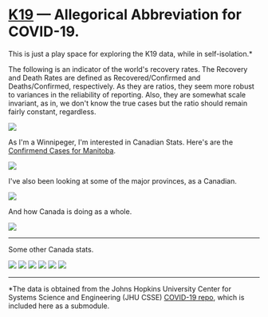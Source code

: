 # <a href="https://en.wikipedia.org/wiki/Soviet_submarine_K-19">K19</a> &mdash; Allegorical Abbreviation for COVID-19.

This is just a play space for exploring the K19 data, while in self-isolation.*

The following is an indicator of the world's recovery rates. The Recovery and Death Rates are defined as Recovered/Confirmed and Deaths/Confirmed, respectively. As they are ratios, they seem more robust to variances in the reliability of reporting. Also, they are somewhat scale invariant, as in, we don't know the true cases but the ratio should remain fairly constant, regardless.

<img src="https://github.com/rubiculite/K19/blob/master/plts/K19_World_Outcome_Rates.png">

As I'm a Winnipeger, I'm interested in Canadian Stats. Here's are the <a href="https://www.gov.mb.ca/covid19/index.html">Confirmend Cases for Manitoba</a>.

<img src="https://github.com/rubiculite/K19/blob/master/plts/canada/K19_Manitoba_Outcomes.png">

I've also been looking at some of the major provinces, as a Canadian.

<img src="https://github.com/rubiculite/K19/blob/master/plts/canada/K19_Major_Canada_Province_Stats.png">

And how Canada is doing as a whole.

<img src="https://github.com/rubiculite/K19/blob/master/plts/canada/K19_Canada_Stats.png">


---

Some other Canada stats.

<img src="https://github.com/rubiculite/K19/blob/master/plts/canada/outcomes/K19_British_Columbia_Outcomes.png">

<img src="https://github.com/rubiculite/K19/blob/master/plts/canada/outcomes/K19_New_Brunswick_Outcomes.png">

<img src="https://github.com/rubiculite/K19/blob/master/plts/canada/outcomes/K19_Nova_Scotia_Outcomes.png">

<img src="https://github.com/rubiculite/K19/blob/master/plts/canada/outcomes/K19_Ontario_Outcomes.png">

<img src="https://github.com/rubiculite/K19/blob/master/plts/canada/outcomes/K19_Prince_Edward_Island_Outcomes.png">

<img src="https://github.com/rubiculite/K19/blob/master/plts/canada/outcomes/K19_Quebec_Outcomes.png">


---

*The data is obtained from the Johns Hopkins University Center for Systems Science and Engineering (JHU CSSE) <a href="https://github.com/CSSEGISandData/COVID-19">COVID-19 repo</a>, which is included here as a submodule.
